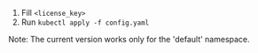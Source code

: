 1. Fill `<license_key>`
2. Run `kubectl apply -f config.yaml`

Note: The current version works only for the 'default' namespace.